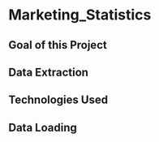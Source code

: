 # Marketing_Statistics

## Goal of this Project

## Data Extraction

## Technologies Used

## Data Loading
